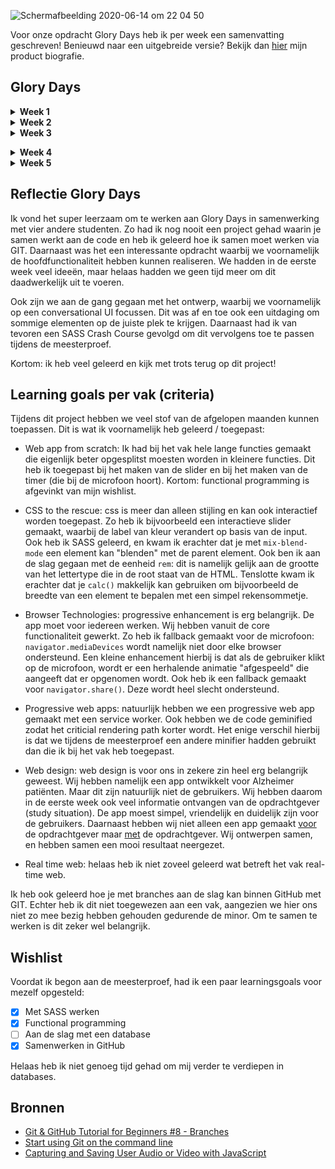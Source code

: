 ![Schermafbeelding 2020-06-14 om 22 04 50](https://user-images.githubusercontent.com/45489420/84602952-2274f980-ae8b-11ea-8d25-4f0100efaadc.png)

Voor onze opdracht Glory Days heb ik per week een samenvatting geschreven! Benieuwd naar een uitgebreide versie? Bekijk dan 
[hier](https://docs.google.com/document/d/1e8KzVPMDIAajii31_TKOLhqhy8-tFEEQpqsSTnobEUg/edit?usp=sharing) mijn product biografie.

## Glory Days

<details>
<summary> <b>Week 1</b> </summary>
<br>
De eerste week stond voor ons vooral in het teken van ontwerpen en het begrijpen van de (scope van de) opdracht. We hebben de debriefing geschreven en het eerste ontwerp gemaakt. We zijn ieder begonnen met schetsen en hebben hieruit de beste ontwerpkeuzes combineerd tot een prototype. Het is leuk om te zien hoe iedereen vanuit een ander perspectief naar de app kijkt! Ook als we feedback krijgen van de opdrachtgever, is het erg interessant om hun mening te horen. 

Ook hebben we natuurlijk een planning gemaakt door een project aan te maken op GitHub. Binnen dit project gebruiken we issues die we koppelen aan een lijst binnen het project! Ik wist zelf niet dat dit laatste kon.
</details>

<details>
<summary> <b>Week 2 </b></summary>
<br>
Vanaf deze week zijn we echt begonnen met het bouwen van de app. Voordat we begonnen met bouwen, heeft Marjolein ons uitgelegd hoe we het beste kunnen samenwerken binnen een repository op verschillende branches. Hierbij heeft ze ook uitgelegd hoe je te werk gaat op je terminal met Git! Erg leerzaam, maar ik heb er wel wat moeite mee aangezien het allemaal nieuwe dingen zijn. Daarom had ik nog even een tutorial gekeken waardoor ik het wat beter begreep.

Het is fijn om weer even aan de slag te gaan met alle stof die we geleerd hebben tijdens de minor. Ik merk dat er wat dingen waren weggezakt die nu weer naar boven komen. 

Ook zijn we bezig geweest met SASS voor CSS. Ik had hier al een Crash Course over geschreven voor de weekly geek, maar was ER in praktijk nog niet aan toegekomen. Fijn om te zien dat dit even makkelijk werkt in theorie als in praktijk!

Ook hebben we regels gemaakt over onze manier van coderen.. Denk aan het gebruiken van enkele of dubbele aanhalingtekens. Op advies tijdens de code reviews hebben we hiervoor ESLint gebruikt. Ik had hier nog nooit van gehoord! Maar op deze manier hanteren we "onze code syntax" als je gaat coderen. 

Tenslotte ben ik vrijdag aan de slag gegaan met een recorder. Ik heb eerst research gedaan en kwam erachter dat er een API is om media te streamen. Vervolgens heb ik een tutorial gevolgd waarbij je de user kan opnemen. Hierbij wordt de video én de audio gestreamd, opgenomen en opgeslagen. 

Kortom: een leerzame week!
</details>

<details>
<summary> <b>Week 3</b> </summary>
<br>
Deze week begon iets moeizamer: we hadden allemaal veel errors van de ESLint. Hier hebben we het over gehad en Marjolein heeft de regels aangepast zodat we minder errors hebben. 

We begonnen deze week op dinsdag en hebben eigenlijk t/m donderdag gecodeerd. Op technisch vlak zijn we opgeschoten: De Spotify API werkt en de conversational UI is ook af! 

Ik ben daarnaast verder gegaan met de microfoon recorder en heb de audio gescheiden van de video! Ik had de tutorial nog een keer bekeken waardoor ik de code beter begreep. Hierdoor ging het aanpassen van de code iets makkelijk (alhoewel het nogsteeds best complex is). Toen ik deze code wilde toevoegen aan ons prototype, deed de start button het echter niet direct: de button stond binnen een form waardoor het automatisch als submit-button werd gezien. Daardoor refreshde de pagina en deed de recorder het niet. Als je het attribuut `type` met de waarde `"button"` toevoegd, wordt het niet als een submit button gezien! Toen werkte het wel. Ook heb ik deze button aangepast naar een geanimeerde microfoon button gemaakt die goed aangeeft wanneer er gerecord wordt.

Ik had wel het idee dat er nog iets miste bij de voice recorder, dus ik heb nog een timer toegevoegd met JavaScript. Het viel mij op dat ik me hierbij wel een beetje kon focussen op Functional Programming: ik heb de functies opgesplitst en samengevoegd binnen één functie die wordt uitgevoerd als de gebruiker op de microfoon button klinkt.

Op donderdagavond hebben we nog de code van de conversational UI's samengevoegd met GIT. Hierbij heeft Marjolein me geholpen. We hebben in principe mijn branch gemerged naar de master branch. Er waren geen conflicten omdat ik alleen nieuwe code heb geschreven en geen code heb aangepast.

Op vrijdagochtend hebben we feedback van de opdrachtgever gekregen. Daarna hebben we allemaal op vraag van de opdrachtgever een UI design ontworpen en de beste ontwerpkeuzes eruit gehaald. Deze hebben we samengevoegd tot een clean digitaal prototype.

Tenslotte heb ik de Product Biografie weer bijgewerkt!</details>

<details>
<summary><b> Week 4</b> </summary>
<br>
In het begin van de week zijn we vooral bezig geweest met het verwerken van de feedback van afgelopen vrijdag. Zo heb ik samen met Marissa en Marjolein het complete design van onze app aangepast. Ook hebben we een beetje "gespeeld" met de typografieën en kleuren. 

Daarna zijn we vooral gaan coderen. Hierbij hebben we de schermen verdeeld. Ik heb hiervoor het overzicht herinneringen scherm gemaakt en het detailscherm waarbij een share button zit. Ook ben ik aan de slag gegaan met een slider, iets wat ik eigenlijk nog niet echt had gemaakt. Het was simpeler dan ik dacht, de slider kon gewoon gemaakt worden met HTML en CSS. Hierbij is het vooral belangrijk welke attributen je gebruikt en welke value je geeft.

Ook heb ik een design review gehad met Koop wat betreft de slider. Hij had nog wat tips over de interactie.

Tijdens het bouwen van de app vallen je natuurlijk ook weer details op, die ook moeten worden aangepast. Zo had ik eerst een gradient color met een opacity over een foto gedaan. Echter had dit nog een mooier effect als de foto zwart wit was. Het kwam erop neer dat je een filter over een gefilterde afbeelding doet. Maar hoe je doe je dit precies? Ik had een div element aangemaakt die als overlay werkte. Het is soms tijdens het coderen even puzzelen, maar er is bijna altijd wel een oplossing.

Tenslotte hebben we donderdagavond alles samengevoegd, zodat we vrijdagochtend een mooie prestatie konden laten zien aan onze opdrachtgever. Dit ging ons best goed af. Helaas wist ik nog niet alle GIT commands uit mijn hoofd, dus ik heb ondertussen wat aantekeningen gemaakt en in mijn notities gezet. 

Ook heb ik de tone of voice aangepast voor in onze app. Denk aan "je" i.p.v "u", of "speciaal voor Alex" i.p.v "suggesties".

Op vrijdagochtend hebben we ons prototype gepresenteerd, het zag er al als een geheel uit. Ik heb aantekeningen gemaakt tijdens onze feedbacksessie. Het begint al een geheel te worden en de opdrachtgever is erg positief over ons! 
</details>

<details>
  <summary><b> Week 5</b> </summary>
<br>
This is how you dropdown.
</details>



## Reflectie Glory Days
Ik vond het super leerzaam om te werken aan Glory Days in samenwerking met vier andere studenten. Zo had ik nog nooit een project gehad waarin je samen werkt aan de code en heb ik geleerd hoe ik samen moet werken via GIT. Daarnaast was het een interessante opdracht waarbij we voornamelijk de hoofdfunctionaliteit hebben kunnen realiseren. We hadden in de eerste week veel ideeën, maar helaas hadden we geen tijd meer om dit daadwerkelijk uit te voeren. 

Ook zijn we aan de gang gegaan met het ontwerp, waarbij we voornamelijk op een conversational UI focussen. Dit was af en toe ook een uitdaging om sommige elementen op de juiste plek te krijgen. Daarnaast had ik van tevoren een SASS Crash Course gevolgd om dit vervolgens toe te passen tijdens de meesterproef. 

Kortom: ik heb veel geleerd en kijk met trots terug op dit project!


## Learning goals per vak (criteria)
Tijdens dit project hebben we veel stof van de afgelopen maanden kunnen toepassen. Dit is wat ik voornamelijk heb geleerd / toegepast:
* Web app from scratch: Ik had bij het vak hele lange functies gemaakt die eigenlijk beter opgesplitst moesten worden in kleinere functies. Dit heb ik toegepast bij het maken van de slider en bij het maken van de timer (die bij de microfoon hoort). Kortom: functional programming is afgevinkt van mijn wishlist.

* CSS to the rescue: css is meer dan alleen stijling en kan ook interactief worden toegepast. Zo heb ik bijvoorbeeld een interactieve slider gemaakt, waarbij de label van kleur verandert op basis van de input. Ook heb ik SASS geleerd, en kwam ik erachter dat je met `mix-blend-mode` een element kan "blenden" met de parent element. Ook ben ik aan de slag gegaan met de eenheid `rem`: dit is namelijk gelijk aan de grootte van het lettertype die in de root staat van de HTML. Tenslotte kwam ik erachter dat je `calc()` makkelijk kan gebruiken om bijvoorbeeld de breedte van een element te bepalen met een simpel rekensommetje.

* Browser Technologies: progressive enhancement is erg belangrijk. De app moet voor iedereen werken. Wij hebben vanuit de core functionaliteit gewerkt. Zo heb ik fallback gemaakt voor de microfoon: `navigator.mediaDevices` wordt namelijk niet door elke browser ondersteund. Een kleine enhancement hierbij is dat als de gebruiker klikt op de microfoon, wordt er een herhalende animatie "afgespeeld" die aangeeft dat er opgenomen wordt. Ook heb ik een fallback gemaakt voor `navigator.share()`. Deze wordt heel slecht ondersteund.

* Progressive web apps: natuurlijk hebben we een progressive web app gemaakt met een service worker. Ook hebben we de code geminified zodat het criticial rendering path korter wordt. Het enige verschil hierbij is dat we tijdens de meesterproef een andere minifier hadden gebruikt dan die ik bij het vak heb toegepast.

* Web design: web design is voor ons in zekere zin heel erg belangrijk geweest. Wij hebben namelijk een app ontwikkelt voor Alzheimer patiënten. Maar dit zijn natuurlijk niet de gebruikers. Wij hebben daarom in de eerste week ook veel informatie ontvangen van de opdrachtgever (study situation). De app moest simpel, vriendelijk en duidelijk zijn voor de gebruikers. Daarnaast hebben wij niet alleen een app gemaakt <u>voor</u> de opdrachtgever maar <u>met</u> de opdrachtgever. Wij ontwerpen samen, en hebben samen een mooi resultaat neergezet.

* Real time web: helaas heb ik niet zoveel geleerd wat betreft het vak real-time web.

Ik heb ook geleerd hoe je met branches aan de slag kan binnen GitHub met GIT. Echter heb ik dit niet toegewezen aan een vak, aangezien we hier ons niet zo mee bezig hebben gehouden gedurende de minor. Om te samen te werken is dit zeker wel belangrijk.

## Wishlist
Voordat ik begon aan de meesterproef, had ik een paar learningsgoals voor mezelf opgesteld:
- [x] Met SASS werken 
- [x] Functional programming
- [ ] Aan de slag met een database
- [x] Samenwerken in GitHub

Helaas heb ik niet genoeg tijd gehad om mij verder te verdiepen in databases. 


## Bronnen
* [Git & GitHub Tutorial for Beginners #8 - Branches](https://www.youtube.com/watch?v=QV0kVNvkMxc&amp=&index=8)
* [Start using Git on the command line](https://docs.gitlab.com/ee/gitlab-basics/start-using-git.html)
* [Capturing and Saving User Audio or Video with JavaScript](https://www.youtube.com/watch?v=K6L38xk2rkk)
